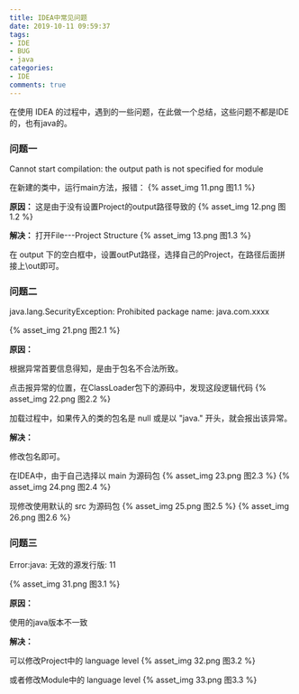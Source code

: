 ```yaml
---
title: IDEA中常见问题
date: 2019-10-11 09:59:37
tags: 
- IDE
- BUG
- java
categories:
- IDE
comments: true
---
```

在使用 IDEA 的过程中，遇到的一些问题，在此做一个总结，这些问题不都是IDE的，也有java的。

<!-- more -->

### 问题一
Cannot start compilation: the output path is not specified for module

在新建的类中，运行main方法，报错：
{% asset_img 11.png 图1.1 %}

**原因：**
这是由于没有设置Project的output路径导致的
{% asset_img 12.png 图1.2 %}

**解决：**
打开File---Project Structure
{% asset_img 13.png 图1.3 %}

在 output 下的空白框中，设置outPut路径，选择自己的Project，在路径后面拼接上\out即可。

### 问题二
java.lang.SecurityException: Prohibited package name: java.com.xxxx

{% asset_img 21.png 图2.1 %}

**原因：**

根据异常首要信息得知，是由于包名不合法所致。

点击报异常的位置，在ClassLoader包下的源码中，发现这段逻辑代码
{% asset_img 22.png 图2.2 %}

加载过程中，如果传入的类的包名是 null 或是以 "java." 开头，就会报出该异常。

**解决：**

修改包名即可。

在IDEA中，由于自己选择以 main 为源码包
{% asset_img 23.png 图2.3 %}
{% asset_img 24.png 图2.4 %}

现修改使用默认的 src 为源码包
{% asset_img 25.png 图2.5 %}
{% asset_img 26.png 图2.6 %}

### 问题三

Error:java: 无效的源发行版: 11

{% asset_img 31.png 图3.1 %}

**原因：**

使用的java版本不一致

**解决：**

可以修改Project中的 language level
{% asset_img 32.png 图3.2 %}

或者修改Module中的 language level
{% asset_img 33.png 图3.3 %}